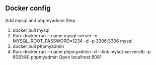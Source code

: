## Docker config
Add mysql and phpmyadmin
Step
1. docker pull mysql
2. Run: docker run --name mysql-server -e MYSQL_ROOT_PASSWORD=1234 -d -p 3306:3306 mysql
1. docker pull phpmyadmin
2. Run: docker run --name phpmyadmin -d --link mysql-server:db -p 8081:80 phpmyadmin
Open localhost:8081 
